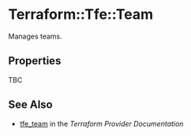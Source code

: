 # Terraform::Tfe::Team

Manages teams.

## Properties

TBC

## See Also

* [tfe_team](https://www.terraform.io/docs/providers/tfe/r/team.html) in the _Terraform Provider Documentation_